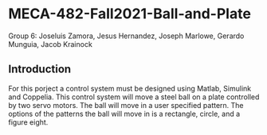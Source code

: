 # MECA-482-Fall2021-Ball-and-Plate
Group 6: Joseluis Zamora, Jesus Hernandez, Joseph Marlowe, Gerardo Munguia, Jacob Krainock 

## Introduction 
For this porject a control system must be designed using Matlab, Simulink and Coppelia. This control system will move a steel ball on a plate controlled by two servo motors. The ball will move in a user specified pattern. The options of the patterns the ball will move in is a rectangle, circle, and a figure eight.
